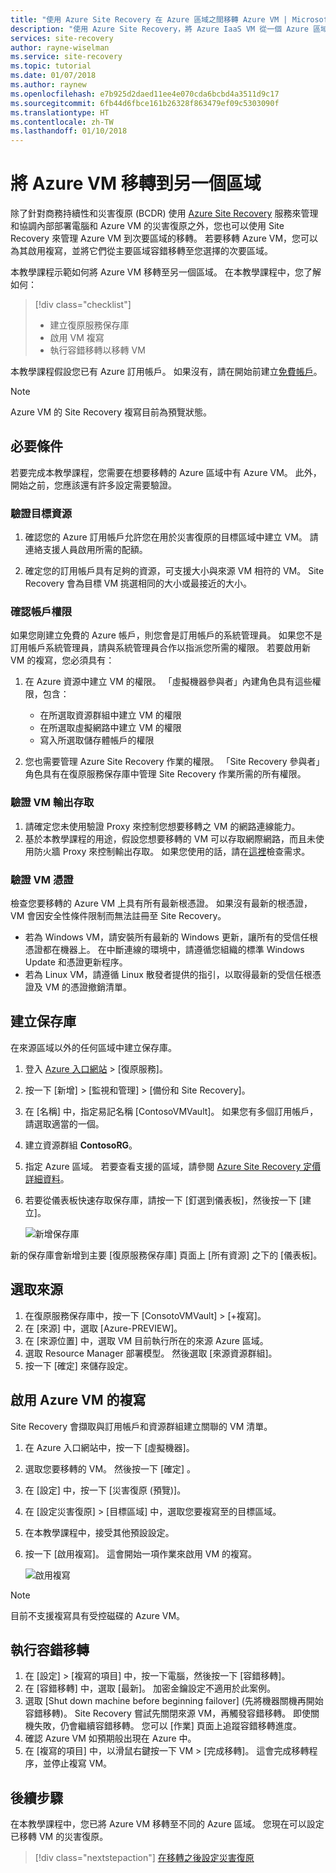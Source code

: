 ```yaml
---
title: "使用 Azure Site Recovery 在 Azure 區域之間移轉 Azure VM | Microsoft Docs"
description: "使用 Azure Site Recovery，將 Azure IaaS VM 從一個 Azure 區域移轉至另一個區域。"
services: site-recovery
author: rayne-wiselman
ms.service: site-recovery
ms.topic: tutorial
ms.date: 01/07/2018
ms.author: raynew
ms.openlocfilehash: e7b925d2daed11ee4e070cda6bcbd4a3511d9c17
ms.sourcegitcommit: 6fb44d6fbce161b26328f863479ef09c5303090f
ms.translationtype: HT
ms.contentlocale: zh-TW
ms.lasthandoff: 01/10/2018
---
```

# <a name="migrate-azure-vms-to-another-region"></a>將 Azure VM 移轉到另一個區域

除了針對商務持續性和災害復原 (BCDR) 使用 [Azure Site Recovery](site-recovery-overview.md) 服務來管理和協調內部部署電腦和 Azure VM 的災害復原之外，您也可以使用 Site Recovery 來管理 Azure VM 到次要區域的移轉。 若要移轉 Azure VM，您可以為其啟用複寫，並將它們從主要區域容錯移轉至您選擇的次要區域。

本教學課程示範如何將 Azure VM 移轉至另一個區域。 在本教學課程中，您了解如何：

> [!div class="checklist"]
> * 建立復原服務保存庫
> * 啟用 VM 複寫
> * 執行容錯移轉以移轉 VM

本教學課程假設您已有 Azure 訂用帳戶。 如果沒有，請在開始前建立[免費帳戶](https://azure.microsoft.com/pricing/free-trial/)。

>[!NOTE]
>
> Azure VM 的 Site Recovery 複寫目前為預覽狀態。



## <a name="prerequisites"></a>必要條件

若要完成本教學課程，您需要在想要移轉的 Azure 區域中有 Azure VM。 此外，開始之前，您應該還有許多設定需要驗證。


### <a name="verify-target-resources"></a>驗證目標資源

1. 確認您的 Azure 訂用帳戶允許您在用於災害復原的目標區域中建立 VM。 請連絡支援人員啟用所需的配額。

2. 確定您的訂用帳戶具有足夠的資源，可支援大小與來源 VM 相符的 VM。 Site Recovery 會為目標 VM 挑選相同的大小或最接近的大小。


### <a name="verify-account-permissions"></a>確認帳戶權限

如果您剛建立免費的 Azure 帳戶，則您會是訂用帳戶的系統管理員。 如果您不是訂用帳戶系統管理員，請與系統管理員合作以指派您所需的權限。 若要啟用新 VM 的複寫，您必須具有：

1. 在 Azure 資源中建立 VM 的權限。 「虛擬機器參與者」內建角色具有這些權限，包含：
    - 在所選取資源群組中建立 VM 的權限
    - 在所選取虛擬網路中建立 VM 的權限
    - 寫入所選取儲存體帳戶的權限

2. 您也需要管理 Azure Site Recovery 作業的權限。 「Site Recovery 參與者」角色具有在復原服務保存庫中管理 Site Recovery 作業所需的所有權限。


### <a name="verify-vm-outbound-access"></a>驗證 VM 輸出存取

1. 請確定您未使用驗證 Proxy 來控制您想要移轉之 VM 的網路連線能力。 
2. 基於本教學課程的用途，假設您想要移轉的 VM 可以存取網際網路，而且未使用防火牆 Proxy 來控制輸出存取。 如果您使用的話，請在[這裡](azure-to-azure-tutorial-enable-replication.md#configure-outbound-network-connectivity)檢查需求。

### <a name="verify-vm-certificates"></a>驗證 VM 憑證

檢查您要移轉的 Azure VM 上具有所有最新根憑證。 如果沒有最新的根憑證，VM 會因安全性條件限制而無法註冊至 Site Recovery。

- 若為 Windows VM，請安裝所有最新的 Windows 更新，讓所有的受信任根憑證都在機器上。 在中斷連線的環境中，請遵循您組織的標準 Windows Update 和憑證更新程序。
- 若為 Linux VM，請遵循 Linux 散發者提供的指引，以取得最新的受信任根憑證及 VM 的憑證撤銷清單。



## <a name="create-a-vault"></a>建立保存庫

在來源區域以外的任何區域中建立保存庫。

1. 登入 [Azure 入口網站](https://portal.azure.com) > [復原服務]。
2. 按一下 [新增] > [監視和管理] > [備份和 Site Recovery]。
3. 在 [名稱] 中，指定易記名稱 [ContosoVMVault]。 如果您有多個訂用帳戶，請選取適當的一個。
4. 建立資源群組 **ContosoRG**。
5. 指定 Azure 區域。 若要查看支援的區域，請參閱 [Azure Site Recovery 定價詳細資料](https://azure.microsoft.com/pricing/details/site-recovery/)。
6. 若要從儀表板快速存取保存庫，請按一下 [釘選到儀表板]，然後按一下 [建立]。

   ![新增保存庫](./media/tutorial-migrate-azure-to-azure/azure-to-azure-vault.png)

新的保存庫會新增到主要 [復原服務保存庫] 頁面上 [所有資源] 之下的 [儀表板]。






## <a name="select-the-source"></a>選取來源

1. 在復原服務保存庫中，按一下 [ConsotoVMVault] > [+複寫]。
2. 在 [來源] 中，選取 [Azure-PREVIEW]。
3. 在 [來源位置] 中，選取 VM 目前執行所在的來源 Azure 區域。
4. 選取 Resource Manager 部署模型。 然後選取 [來源資源群組]。
5. 按一下 [確定]  來儲存設定。


## <a name="enable-replication-for-azure-vms"></a>啟用 Azure VM 的複寫

Site Recovery 會擷取與訂用帳戶和資源群組建立關聯的 VM 清單。


1. 在 Azure 入口網站中，按一下 [虛擬機器]。
2. 選取您要移轉的 VM。 然後按一下 [確定] 。
3. 在 [設定] 中，按一下 [災害復原 (預覽)]。
4. 在 [設定災害復原] >  [目標區域] 中，選取您要複寫至的目標區域。
5. 在本教學課程中，接受其他預設設定。
6. 按一下 [啟用複寫]。 這會開始一項作業來啟用 VM 的複寫。

    ![啟用複寫](media/tutorial-migrate-azure-to-azure/settings.png)

>[!NOTE]
  >
  > 目前不支援複寫具有受控磁碟的 Azure VM。 

## <a name="run-a-failover"></a>執行容錯移轉

1. 在 [設定] > [複寫的項目] 中，按一下電腦，然後按一下 [容錯移轉]。
2. 在 [容錯移轉] 中，選取 [最新]。 加密金鑰設定不適用於此案例。
3. 選取 [Shut down machine before beginning failover] (先將機器關機再開始容錯移轉)。 Site Recovery 嘗試先關閉來源 VM，再觸發容錯移轉。 即使關機失敗，仍會繼續容錯移轉。 您可以 [作業] 頁面上追蹤容錯移轉進度。
4. 確認 Azure VM 如預期般出現在 Azure 中。
5. 在 [複寫的項目] 中，以滑鼠右鍵按一下 VM > [完成移轉]。 這會完成移轉程序，並停止複寫 VM。



## <a name="next-steps"></a>後續步驟

在本教學課程中，您已將 Azure VM 移轉至不同的 Azure 區域。 您現在可以設定已移轉 VM 的災害復原。

> [!div class="nextstepaction"]
> [在移轉之後設定災害復原](azure-to-azure-quickstart.md)

